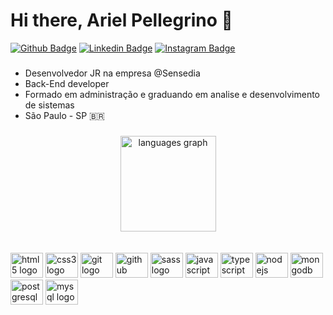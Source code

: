 # Hi there, Ariel Pellegrino 🤌



[![Github Badge](https://img.shields.io/badge/-Github-000?style=plastic-square&logo=Github&logoColor=green&link=https://github.com/arielpellegrino)](https://github.com/arielpellegrino)   [![Linkedin Badge](https://img.shields.io/badge/-LinkedIn-386f96?style=plastic-square&logo=Linkedin&logoColor=white&link=https://www.linkedin.com/in/aripellegrino/)](https://www.linkedin.com/in/aripellegrino/)   [![Instagram Badge](https://img.shields.io/badge/-Instagram-79064c?style=plastic-square&logo=Instagram&logoColor=white&link=https://www.instagram.com/ar1elpellegrino)](https://www.instagram.com/ar1elpellegrino) 

###
- Desenvolvedor JR na empresa @Sensedia
- Back-End developer
- Formado em administração e graduando em analise e desenvolvimento de sistemas
- São Paulo - SP 🇧🇷


###

  
<div align="center">
  <img src="https://github-readme-stats.vercel.app/api/top-langs?locale=pt-br&hide_title=false&layout=compact&card_width=320&langs_count=12&theme=ocean_dark&hide_border=true&username=arielpellegrino" height="153" alt="languages graph"  />
</div>

</br>
</br>

<div align="left">
  <img src="https://cdn.jsdelivr.net/gh/devicons/devicon/icons/html5/html5-original.svg" height="40" width="52" alt="html5 logo"  />
  <img src="https://cdn.jsdelivr.net/gh/devicons/devicon/icons/css3/css3-original.svg" height="40" width="52" alt="css3 logo"  />
  <img src="https://cdn.jsdelivr.net/gh/devicons/devicon/icons/git/git-original.svg" height="40" width="52" alt="git logo"  />
  <img src="https://cdn.jsdelivr.net/gh/devicons/devicon/icons/github/github-original.svg" height="40" width="52" alt="github logo"  />
  <img src="https://cdn.jsdelivr.net/gh/devicons/devicon/icons/sass/sass-original.svg" height="40" width="52" alt="sass logo"  />
  <img src="https://cdn.jsdelivr.net/gh/devicons/devicon/icons/javascript/javascript-original.svg" height="40" width="52" alt="javascript logo"  />
  <img src="https://cdn.jsdelivr.net/gh/devicons/devicon/icons/typescript/typescript-original.svg" height="40" width="52" alt="typescript logo"  />
  <img src="https://cdn.jsdelivr.net/gh/devicons/devicon/icons/nodejs/nodejs-original.svg" height="40" width="52" alt="nodejs logo"  />
  <img src="https://cdn.jsdelivr.net/gh/devicons/devicon/icons/mongodb/mongodb-original.svg" height="40" width="52" alt="mongodb logo"  />
  <img src="https://cdn.jsdelivr.net/gh/devicons/devicon/icons/postgresql/postgresql-original.svg" height="40" width="52" alt="postgresql logo"  />
  <img src="https://cdn.jsdelivr.net/gh/devicons/devicon/icons/mysql/mysql-original.svg" height="40" width="52" alt="mysql logo"  />
</div>












